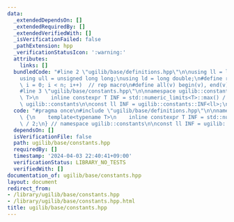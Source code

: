```yaml
---
data:
  _extendedDependsOn: []
  _extendedRequiredBy: []
  _extendedVerifiedWith: []
  _isVerificationFailed: false
  _pathExtension: hpp
  _verificationStatusIcon: ':warning:'
  attributes:
    links: []
  bundledCode: "#line 2 \"ugilib/base/definitions.hpp\"\n\nusing ll = long long;\n\
    using ull = unsigned long long;\nusing ld = long double;\n#define rep(i, n) for(size_t\
    \ i = 0; i < n; i++)  // rep macro\n#define all(v) begin(v), end(v)  // all iterator\n\
    #line 3 \"ugilib/base/constants.hpp\"\n\nnamespace ugilib::constants {\n    template<typename\
    \ T>\n    inline constexpr T INF = std::numeric_limits<T>::max() / 2;\n} // namespace\
    \ ugilib::constants\n\nconst ll INF = ugilib::constants::INF<ll>;\n"
  code: "#pragma once\n#include \"ugilib/base/definitions.hpp\"\n\nnamespace ugilib::constants\
    \ {\n    template<typename T>\n    inline constexpr T INF = std::numeric_limits<T>::max()\
    \ / 2;\n} // namespace ugilib::constants\n\nconst ll INF = ugilib::constants::INF<ll>;\n"
  dependsOn: []
  isVerificationFile: false
  path: ugilib/base/constants.hpp
  requiredBy: []
  timestamp: '2024-04-03 22:40:41+09:00'
  verificationStatus: LIBRARY_NO_TESTS
  verifiedWith: []
documentation_of: ugilib/base/constants.hpp
layout: document
redirect_from:
- /library/ugilib/base/constants.hpp
- /library/ugilib/base/constants.hpp.html
title: ugilib/base/constants.hpp
---
```

